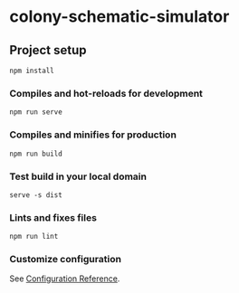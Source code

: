 # colony-schematic-simulator

## Project setup
```
npm install
```

### Compiles and hot-reloads for development
```
npm run serve
```

### Compiles and minifies for production
```
npm run build
```

### Test build in your local domain
```
serve -s dist
```

### Lints and fixes files
```
npm run lint
```

### Customize configuration
See [Configuration Reference](https://cli.vuejs.org/config/).
